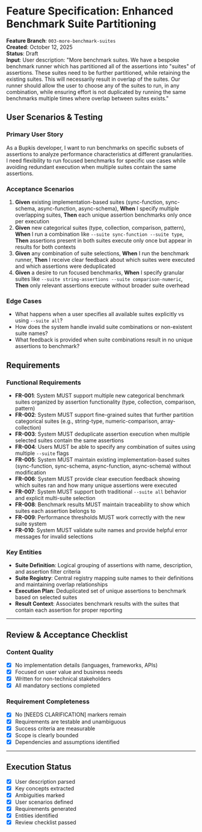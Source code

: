 # Feature Specification: Enhanced Benchmark Suite Partitioning

**Feature Branch**: `003-more-benchmark-suites`  
**Created**: October 12, 2025  
**Status**: Draft  
**Input**: User description: "More benchmark suites. We have a bespoke benchmark runner which has partitioned all of the assertions into "suites" of assertions. These suites need to be further partitioned, while retaining the existing suites. This will necessarily result in overlap of the suites. Our runner should allow the user to choose any of the suites to run, in any combination, while ensuring effort is not duplicated by running the same benchmarks multiple times where overlap between suites exists."

## User Scenarios & Testing

### Primary User Story

As a Bupkis developer, I want to run benchmarks on specific subsets of assertions to analyze performance characteristics at different granularities. I need flexibility to run focused benchmarks for specific use cases while avoiding redundant execution when multiple suites contain the same assertions.

### Acceptance Scenarios

1. **Given** existing implementation-based suites (sync-function, sync-schema, async-function, async-schema), **When** I specify multiple overlapping suites, **Then** each unique assertion benchmarks only once per execution
2. **Given** new categorical suites (type, collection, comparison, pattern), **When** I run a combination like `--suite sync-function --suite type`, **Then** assertions present in both suites execute only once but appear in results for both contexts
3. **Given** any combination of suite selections, **When** I run the benchmark runner, **Then** I receive clear feedback about which suites were executed and which assertions were deduplicated
4. **Given** a desire to run focused benchmarks, **When** I specify granular suites like `--suite string-assertions --suite comparison-numeric`, **Then** only relevant assertions execute without broader suite overhead

### Edge Cases

- What happens when a user specifies all available suites explicitly vs using `--suite all`?
- How does the system handle invalid suite combinations or non-existent suite names?
- What feedback is provided when suite combinations result in no unique assertions to benchmark?

## Requirements

### Functional Requirements

- **FR-001**: System MUST support multiple new categorical benchmark suites organized by assertion functionality (type, collection, comparison, pattern)
- **FR-002**: System MUST support fine-grained suites that further partition categorical suites (e.g., string-type, numeric-comparison, array-collection)
- **FR-003**: System MUST deduplicate assertion execution when multiple selected suites contain the same assertions
- **FR-004**: Users MUST be able to specify any combination of suites using multiple `--suite` flags
- **FR-005**: System MUST maintain existing implementation-based suites (sync-function, sync-schema, async-function, async-schema) without modification
- **FR-006**: System MUST provide clear execution feedback showing which suites ran and how many unique assertions were executed
- **FR-007**: System MUST support both traditional `--suite all` behavior and explicit multi-suite selection
- **FR-008**: Benchmark results MUST maintain traceability to show which suites each assertion belongs to
- **FR-009**: Performance thresholds MUST work correctly with the new suite system
- **FR-010**: System MUST validate suite names and provide helpful error messages for invalid selections

### Key Entities

- **Suite Definition**: Logical grouping of assertions with name, description, and assertion filter criteria
- **Suite Registry**: Central registry mapping suite names to their definitions and maintaining overlap relationships
- **Execution Plan**: Deduplicated set of unique assertions to benchmark based on selected suites
- **Result Context**: Associates benchmark results with the suites that contain each assertion for proper reporting

---

## Review & Acceptance Checklist

### Content Quality

- [x] No implementation details (languages, frameworks, APIs)
- [x] Focused on user value and business needs
- [x] Written for non-technical stakeholders
- [x] All mandatory sections completed

### Requirement Completeness

- [x] No [NEEDS CLARIFICATION] markers remain
- [x] Requirements are testable and unambiguous
- [x] Success criteria are measurable
- [x] Scope is clearly bounded
- [x] Dependencies and assumptions identified

---

## Execution Status

- [x] User description parsed
- [x] Key concepts extracted
- [x] Ambiguities marked
- [x] User scenarios defined
- [x] Requirements generated
- [x] Entities identified
- [x] Review checklist passed
